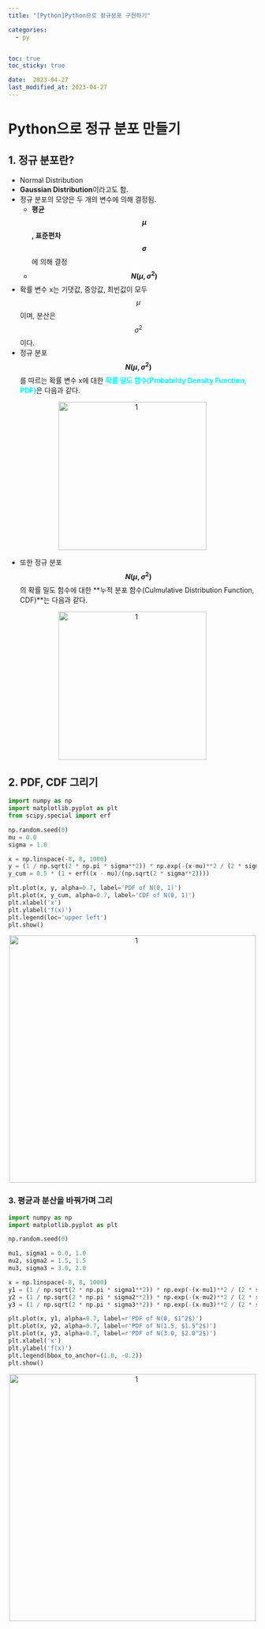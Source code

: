 ```yaml
---
title: "[Python]Python으로 정규분포 구현하기"

categories:
  - py


toc: true
toc_sticky: true

date:  2023-04-27
last_modified_at: 2023-04-27 
---
```


# Python으로 정규 분포 만들기

## 1. 정규 분포란?
- Normal Distribution
- **Gaussian Distribution**이라고도 함.
- 정규 분포의 모양은 두 개의 변수에 의해 결정됨. 
  - <b>평균 $$\mu$$, 표준편차 $$\sigma$$ </b>에 의해 결정
  - <b>$$N(\mu, \sigma^2)$$</b>   
- 확률 변수 x는 기댓값, 중앙값, 최빈값이 모두 $$\mu$$이며, 분산은 $$\sigma^2$$이다.
- 정규 분포 <b>$$N(\mu, \sigma^2)$$</b>를 따르는 확률 변수 x에 대한 <span style = "color:aqua">**확률 밀도 함수(Probability Density Function, PDF)**</span>은 다음과 같다.

<p align="center">
<img width="300" alt="1" src="https://user-images.githubusercontent.com/111734605/234761492-715d232e-2c0d-40b2-85a6-7feafd820439.png">
</p>

- 또한 정규 분포 <b>$$N(\mu, \sigma^2)$$</b>의 확률 밀도 함수에 대한 **누적 분포 함수(Culmulative Distribution Function, CDF)**는 다음과 같다.

<p align="center">
<img width="300" alt="1" src="https://user-images.githubusercontent.com/111734605/234761733-c69b6cdd-ba24-4cc7-b2c1-21594626b329.png">
</p>

## 2. PDF, CDF 그리기

```python
import numpy as np
import matplotlib.pyplot as plt
from scipy.special import erf

np.random.seed(0)
mu = 0.0
sigma = 1.0

x = np.linspace(-8, 8, 1000)
y = (1 / np.sqrt(2 * np.pi * sigma**2)) * np.exp(-(x-mu)**2 / (2 * sigma**2))
y_cum = 0.5 * (1 + erf((x - mu)/(np.sqrt(2 * sigma**2))))

plt.plot(x, y, alpha=0.7, label='PDF of N(0, 1)')
plt.plot(x, y_cum, alpha=0.7, label='CDF of N(0, 1)')
plt.xlabel('x')
plt.ylabel('f(x)')
plt.legend(loc='upper left')
plt.show()
```
<p align="center">
<img width="500" alt="1" src="https://user-images.githubusercontent.com/111734605/234762093-d1d4d488-efb3-47ec-a2aa-26705b8b31a4.png">
</p>

### 3. 평균과 분산을 바꿔가며 그리
```python
import numpy as np
import matplotlib.pyplot as plt

np.random.seed(0)

mu1, sigma1 = 0.0, 1.0
mu2, sigma2 = 1.5, 1.5
mu3, sigma3 = 3.0, 2.0

x = np.linspace(-8, 8, 1000)
y1 = (1 / np.sqrt(2 * np.pi * sigma1**2)) * np.exp(-(x-mu1)**2 / (2 * sigma1**2))
y2 = (1 / np.sqrt(2 * np.pi * sigma2**2)) * np.exp(-(x-mu2)**2 / (2 * sigma2**2))
y3 = (1 / np.sqrt(2 * np.pi * sigma3**2)) * np.exp(-(x-mu3)**2 / (2 * sigma3**2))

plt.plot(x, y1, alpha=0.7, label=r'PDF of N(0, $1^2$)')
plt.plot(x, y2, alpha=0.7, label=r'PDF of N(1.5, $1.5^2$)')
plt.plot(x, y3, alpha=0.7, label=r'PDF of N(3.0, $2.0^2$)')
plt.xlabel('x')
plt.ylabel('f(x)')
plt.legend(bbox_to_anchor=(1.0, -0.2))
plt.show()
```

<p align="center">
<img width="500" alt="1" src="https://user-images.githubusercontent.com/111734605/234762632-5ac19e4f-c8fe-4e9e-9dc0-d831e546f4c2.png">
</p>
